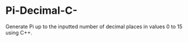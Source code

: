 # Pi-Decimal-C-
Generate Pi up to the inputted number of decimal places in values 0 to 15 using C++.
